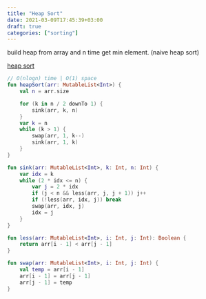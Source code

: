 ```yaml
---
title: "Heap Sort"
date: 2021-03-09T17:45:39+03:00
draft: true
categories: ["sorting"]
---
```


build heap from array and n time get min element. (naive heap sort)

[heap sort](https://github.com/solairerove/algs4-leprosorium/blob/master/src/main/kotlin/com/github/solairerove/algs4/leprosorium/sorting/HeapSort.kt)

```kotlin
// O(nlogn) time | O(1) space
fun heapSort(arr: MutableList<Int>) {
    val n = arr.size

    for (k in n / 2 downTo 1) {
        sink(arr, k, n)
    }
    var k = n
    while (k > 1) {
        swap(arr, 1, k--)
        sink(arr, 1, k)
    }
}

fun sink(arr: MutableList<Int>, k: Int, n: Int) {
    var idx = k
    while (2 * idx <= n) {
        var j = 2 * idx
        if (j < n && less(arr, j, j + 1)) j++
        if (!less(arr, idx, j)) break
        swap(arr, idx, j)
        idx = j
    }
}

fun less(arr: MutableList<Int>, i: Int, j: Int): Boolean {
    return arr[i - 1] < arr[j - 1]
}

fun swap(arr: MutableList<Int>, i: Int, j: Int) {
    val temp = arr[i - 1]
    arr[i - 1] = arr[j - 1]
    arr[j - 1] = temp
}
```
